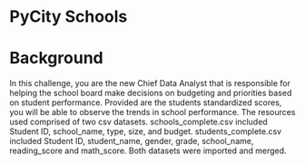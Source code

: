 # PyCity Schools

# Background
In this challenge, you are the new Chief Data Analyst that is responsible for helping the school board make decisions on budgeting and priorities based on student performance. Provided are the students standardized scores, you will be able to observe the trends in school performance. The resources used comprised of two csv datasets. schools_complete.csv included Student ID, school_name, type, size, and budget. students_complete.csv included Student ID, student_name, gender, grade, school_name, reading_score and math_score. Both datasets were imported and merged. 

